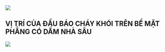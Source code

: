 ![](https://res.cloudinary.com/dcqf82eor/image/upload/f_auto/v1752137461/kysudienvn/jk9yyze3jbw9nl96rqlv.png)
## VỊ TRÍ CỦA ĐẦU BÁO CHÁY KHÓI TRÊN BỀ MẶT PHẲNG CÓ DẦM NHÀ SÂU

![](https://res.cloudinary.com/dcqf82eor/image/upload/f_auto/v1752137541/kysudienvn/ocejv02rvn40dypiqhoh.png)
